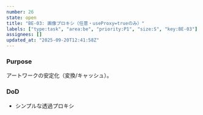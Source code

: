 ```yaml
---
number: 26
state: open
title: "BE-03: 画像プロキシ（任意・useProxy=trueのみ）"
labels: ["type:task", "area:be", "priority:P1", "size:S", "key:BE-03"]
assignees: []
updated_at: "2025-09-20T12:41:58Z"
---
```

### Purpose
アートワークの安定化（変換/キャッシュ）。

### DoD
- シンプルな透過プロキシ
